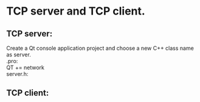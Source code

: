 # TCP server and TCP client.


## TCP server:
Create a Qt console application project and choose a new C++ class name as server.<br>
.pro: <br>
QT += network <br>
server.h:<br>


###


## TCP client:

